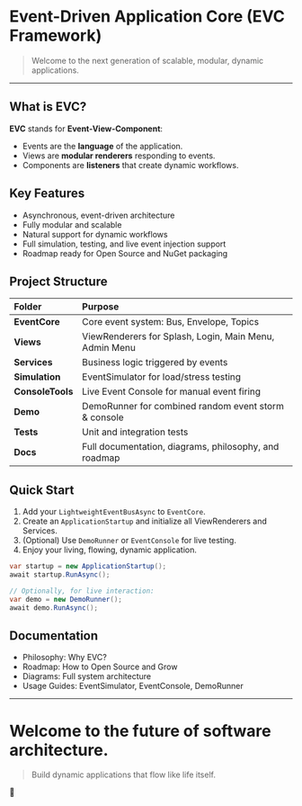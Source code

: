# Event-Driven Application Core (EVC Framework)

> Welcome to the next generation of scalable, modular, dynamic applications.

---

## What is EVC?

**EVC** stands for **Event-View-Component**:
- Events are the **language** of the application.
- Views are **modular renderers** responding to events.
- Components are **listeners** that create dynamic workflows.

## Key Features

- Asynchronous, event-driven architecture
- Fully modular and scalable
- Natural support for dynamic workflows
- Full simulation, testing, and live event injection support
- Roadmap ready for Open Source and NuGet packaging

## Project Structure

| Folder | Purpose |
|:--|:--|
| **EventCore** | Core event system: Bus, Envelope, Topics |
| **Views** | ViewRenderers for Splash, Login, Main Menu, Admin Menu |
| **Services** | Business logic triggered by events |
| **Simulation** | EventSimulator for load/stress testing |
| **ConsoleTools** | Live Event Console for manual event firing |
| **Demo** | DemoRunner for combined random event storm & console |
| **Tests** | Unit and integration tests |
| **Docs** | Full documentation, diagrams, philosophy, and roadmap |

## Quick Start

1. Add your `LightweightEventBusAsync` to `EventCore`.
2. Create an `ApplicationStartup` and initialize all ViewRenderers and Services.
3. (Optional) Use `DemoRunner` or `EventConsole` for live testing.
4. Enjoy your living, flowing, dynamic application.

```csharp
var startup = new ApplicationStartup();
await startup.RunAsync();

// Optionally, for live interaction:
var demo = new DemoRunner();
await demo.RunAsync();
```

## Documentation

- Philosophy: Why EVC?
- Roadmap: How to Open Source and Grow
- Diagrams: Full system architecture
- Usage Guides: EventSimulator, EventConsole, DemoRunner

---

# Welcome to the future of software architecture.

> Build dynamic applications that flow like life itself.

🚀